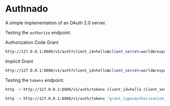 Authnado
========

A simple implementation of an OAuth 2.0 server.


Testing the `authorize` endpoint.

Authorization Code Grant

```bash
http://127.0.0.1:8080/v1/auth?client_id=hello&client_secret=world&response_type=code
```

Implicit Grant

```bash
http://127.0.0.1:8080/v1/auth?client_id=hello&client_secret=world&response_type=token
```

Testing the `tokens` endpoint.

```bash
http -v http://127.0.0.1:8080/v1/auth/tokens client_id=hello client_secret=world grant_type=client_credentials
```

```bash
http -v http://127.0.0.1:8080/v1/auth/tokens "grant_type=authorization_code" "code=nR20bCRPHu9BUpJT5JSEC6O6xqV8SN"
```